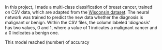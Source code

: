 In this project, I made a multi-class classification of breast cancer, trained on CSV data, which are adapted from the [Wisconsin dataset](https://archive.ics.uci.edu/ml/datasets/Breast+Cancer+Wisconsin+(Diagnostic)). 
The neural network was trained to predict the new data whether the diagnosis is malignant or benign. 
Within the CSV files, the column labeled '_diagnosis_' has two values, 0 and 1, where a value of 1 indicates a malignant cancer and a 0 indicates a benign one. 

This model reached (number) of accuracy 
